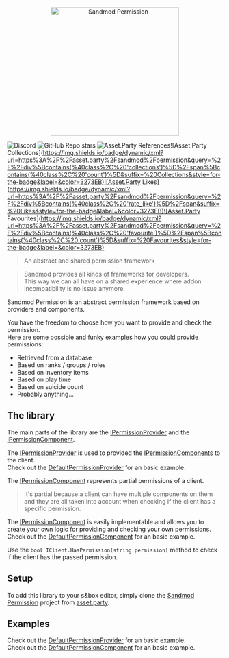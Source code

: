 <div align="center">
  <img alt="Sandmod Permission" height="300px" src="https://files.facepunch.com/sbox/asset/sandmod.permission/logo.9529a05a.png">
</div>

![Discord](https://img.shields.io/discord/1018463122144636980?style=for-the-badge&label=Discord&color=3273EB)
![GitHub Repo stars](https://img.shields.io/github/stars/sandmod/permission?style=for-the-badge&logoColor=3273EB&color=3273EB)
![Asset.Party References](https://img.shields.io/badge/dynamic/xml?url=https%3A%2F%2Fasset.party%2Fsandmod%2Fpermission&query=%2F%2Fdiv%5Btext()%3D%22Referenced%22%5D%2Fparent%3A%3Adiv%2Fdiv%5Bcontains(%40class%2C%20'value')%5D&suffix=%20References&style=for-the-badge&label=asset.party&color=3273EB)![Asset.Party Collections](https://img.shields.io/badge/dynamic/xml?url=https%3A%2F%2Fasset.party%2Fsandmod%2Fpermission&query=%2F%2Fdiv%5Bcontains(%40class%2C%20'collections')%5D%2Fspan%5Bcontains(%40class%2C%20'count')%5D&suffix=%20Collections&style=for-the-badge&label=&color=3273EB)![Asset.Party Likes](https://img.shields.io/badge/dynamic/xml?url=https%3A%2F%2Fasset.party%2Fsandmod%2Fpermission&query=%2F%2Fdiv%5Bcontains(%40class%2C%20'rate_like')%5D%2Fspan&suffix=%20Likes&style=for-the-badge&label=&color=3273EB)![Asset.Party Favourites](https://img.shields.io/badge/dynamic/xml?url=https%3A%2F%2Fasset.party%2Fsandmod%2Fpermission&query=%2F%2Fdiv%5Bcontains(%40class%2C%20'favourite')%5D%2Fspan%5Bcontains(%40class%2C%20'count')%5D&suffix=%20Favourites&style=for-the-badge&label=&color=3273EB)

> An abstract and shared permission framework

> Sandmod provides all kinds of frameworks for developers.  
> This way we can all have on a shared experience where addon incompatibility is no issue anymore.

Sandmod Permission is an abstract permission framework based on providers and components.

You have the freedom to choose how you want to provide and check the permission.  
Here are some possible and funky examples how you could provide permissions:
* Retrieved from a database
* Based on ranks / groups / roles
* Based on inventory items
* Based on play time
* Based on suicide count
* Probably anything...

## The library

The main parts of the library are the [IPermissionProvider](code/Provider/IPermissionProvider.cs) and the [IPermissionComponent](code/Components/IPermissionComponent.cs).

The [IPermissionProvider](code/Provider/IPermissionProvider.cs) is used to provided the [IPermissionComponents](code/Components/IPermissionComponent.cs) to the client.  
Check out the [DefaultPermissionProvider](code/Provider/DefaultPermissionProvider.cs) for an basic example.

The [IPermissionComponent](code/Components/IPermissionComponent.cs) represents partial permissions of a client.
> It's partial because a client can have multiple components on them and they are all taken into account when checking if the client has a specific permission.

The [IPermissionComponent](code/Components/IPermissionComponent.cs) is easily implementable and allows you to create your own logic for providing and checking your own permissions.  
Check out the [DefaultPermissionComponent](code/Components/DefaultPermissionComponent.cs) for an basic example.

Use the `bool IClient.HasPermission(string permission)` method to check if the client has the passed permission.

## Setup

To add this library to your s&box editor, simply clone the [Sandmod Permission](https://asset.party/sandmod/permission) project from [asset.party](https://asset.party/sandmod/permission).

## Examples

Check out the [DefaultPermissionProvider](code/Provider/DefaultPermissionProvider.cs) for an basic example.  
Check out the [DefaultPermissionComponent](code/Components/DefaultPermissionComponent.cs) for an basic example.

